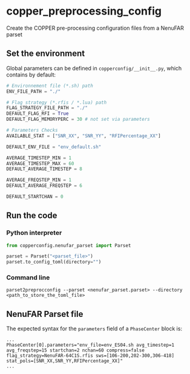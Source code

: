 # copper_preprocessing_config

Create the COPPER pre-processing configuration files from a NenuFAR parset


## Set the environment

Global parameters can be defined in `copperconfig/__init__.py`, which contains by default:

```python
# Environnement file (*.sh) path 
ENV_FILE_PATH = "./"

# Flag strategy (*.rfis / *.lua) path
FLAG_STRATEGY_FILE_PATH = "./"
DEFAULT_FLAG_RFI = True
DEFAULT_FLAG_MEMORYPERC = 30 # not set via parameters

# Parameters Checks
AVAILABLE_STAT = ["SNR_XX", "SNR_YY", "RFIPercentage_XX"]

DEFAULT_ENV_FILE = "env_default.sh"

AVERAGE_TIMESTEP_MIN = 1
AVERAGE_TIMESTEP_MAX = 60
DEFAULT_AVERAGE_TIMESTEP = 8

AVERAGE_FREQSTEP_MIN = 1
DEFAULT_AVERAGE_FREQSTEP = 6

DEFAULT_STARTCHAN = 0
```

## Run the code

### Python interpreter

```python
from copperconfig.nenufar_parset import Parset

parset = Parset("<parset_file>")
parset.to_config_toml(directory="")
```

### Command line

```
parset2preprocconfig --parset <nenufar_parset.parset> --directory <path_to_store_the_toml_file>
```

## NenuFAR Parset file

The expected syntax for the `parameters` field of a `PhaseCenter` block is:

```
...
PhaseCenter[0].parameters="env_file=env_ES04.sh avg_timestep=1 avg_freqstep=15 startchan=2 nchan=60 compress=false flag_strategy=NenuFAR-64C1S.rfis sws=[106-200,202-300,306-418] stat_pols=[SNR_XX,SNR_YY,RFIPercentage_XX]"
...
```

